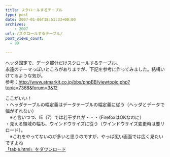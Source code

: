 ```yaml
---
title: スクロールするテーブル
type: post
date: 2007-01-06T18:51:33+00:00
archives:
    - 2007
url: /スクロールするテーブル/
post_views_count:
  - 89

---
```

ヘッダ固定で、データ部分だけスクロールするテーブル。  
永遠のテーマっぽいところがありますが、下記を参考に作ってみました。結構いけてるような気が。  
参考：<http://www.atmarkit.co.jp/bbs/phpBB/viewtopic.php?topic=7368&forum=3&12> 

ここがいい！  
・ヘッダテーブルの幅定義はデータテーブルの幅定義に従う（ヘッダとデータで幅がずれない）  
　※と言いつつ、IE（7）では若干ずれが・・・（FirefoxはOKなのに）  
・見える領域の幅も、ウインドウサイズに従う（ウインドウサイズ変更時は要リロード）。  
　※これをやってないのが多いと思うのですが、やっぱ広い画面では広く見たいですよね  
[「table.html」をダウンロード][1]

 [1]: http://konnokiyotaka.txt-nifty.com/pgblog/files/table.html
